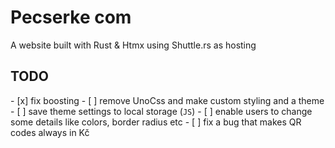 # Pecserke com
A website built with Rust & Htmx using Shuttle.rs as hosting

## TODO
- [x] fix boosting
- [ ] remove UnoCss and make custom styling and a theme
    - [ ] save theme settings to local storage (`JS`)
    - [ ] enable users to change some details like colors, border radius etc 
- [ ] fix a bug that makes QR codes always in Kč
